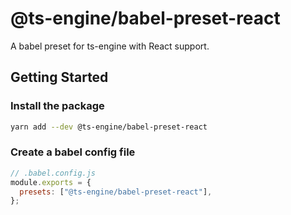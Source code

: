 # @ts-engine/babel-preset-react

A babel preset for ts-engine with React support.

## Getting Started

### Install the package

```sh
yarn add --dev @ts-engine/babel-preset-react
```

### Create a babel config file

```js
// .babel.config.js
module.exports = {
  presets: ["@ts-engine/babel-preset-react"],
};
```
